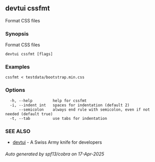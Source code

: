 ## devtui cssfmt

Format CSS files

### Synopsis

Format CSS files

```
devtui cssfmt [flags]
```

### Examples

```
cssfmt < testdata/bootstrap.min.css
```

### Options

```
  -h, --help         help for cssfmt
  -i, --indent int   spaces for indentation (default 2)
      --semicolon    always end rule with semicolon, even if not needed (default true)
  -t, --tab          use tabs for indentation
```

### SEE ALSO

* [devtui](devtui.md)	 - A Swiss Army knife for developers

###### Auto generated by spf13/cobra on 17-Apr-2025
